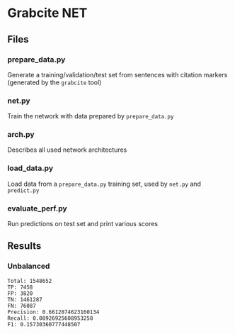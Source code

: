 # Grabcite NET

## Files

### prepare_data.py

Generate a training/validation/test set from sentences with citation markers (generated by the `grabcite` tool)

### net.py

Train the network with data prepared by `prepare_data.py`

### arch.py

Describes all used network architectures

### load_data.py

Load data from a `prepare_data.py` training set, used by `net.py` and `predict.py`

### evaluate_perf.py

Run predictions on test set and print various scores


## Results


### Unbalanced

```
Total: 1548652
TP: 7458
FP: 3820
TN: 1461287
FN: 76087
Precision: 0.6612874623160134
Recall: 0.08926925608953258
F1: 0.15730360777448507
```